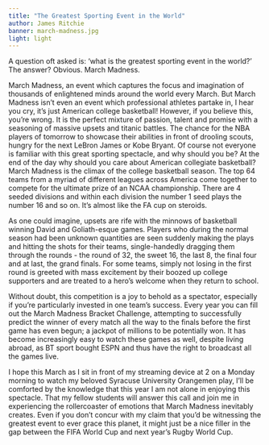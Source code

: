 ```yaml
---
title: "The Greatest Sporting Event in the World"
author: James Ritchie
banner: march-madness.jpg
light: light
---
```


A question oft asked is: ‘what is the greatest sporting event in the world?’ The answer? Obvious. March Madness.

March Madness, an event which captures the focus and imagination of thousands of enlightened minds around the world every March. But March Madness isn’t even an event which professional athletes partake in, I hear you cry, it’s just American college basketball! However, if you believe this, you’re wrong. It is the perfect mixture of passion, talent and promise with a seasoning of massive upsets and titanic battles. The chance for the NBA players of tomorrow to showcase their abilities in front of drooling scouts, hungry for the next LeBron James or Kobe Bryant.
Of course not everyone is familiar with this great sporting spectacle, and why should you be? At the end of the day why should you care about American collegiate basketball? March Madness is the climax of the college basketball season. The top 64 teams from a myriad of different leagues across America come together to compete for the ultimate prize of an NCAA championship. There are 4 seeded divisions and within each division the number 1 seed plays the number 16 and so on. It’s almost like the FA cup on steroids.

As one could imagine, upsets are rife with the minnows of basketball winning David and Goliath-esque games. Players who during the normal season had been unknown quantities are seen suddenly making the plays and hitting the shots for their teams, single-handedly dragging them through the rounds - the round of 32, the sweet 16, the last 8, the final four and at last, the grand finals. For some teams, simply not losing in the first round is greeted with mass excitement by their boozed up college supporters and are treated to a hero’s welcome when they return to school.

Without doubt, this competition is a joy to behold as a spectator, especially if you’re particularly invested in one team’s success. Every year you can fill out the March Madness Bracket Challenge, attempting to successfully predict the winner of every match all the way to the finals before the first game has even begun; a jackpot of millions to be potentially won. It has become increasingly easy to watch these games as well, despite living abroad, as BT sport bought ESPN and thus have the right to broadcast all the games live.

I hope this March as I sit in front of my streaming device at 2 on a Monday morning to watch my beloved Syracuse University Orangemen play, I’ll be comforted by the knowledge that this year I am not alone in enjoying this spectacle. That my fellow students will answer this call and join me in experiencing the rollercoaster of emotions that March Madness inevitably creates. Even if you don’t concur with my claim that you’d be witnessing the greatest event to ever grace this planet, it might just be a nice filler in the gap between the FIFA World Cup and next year’s Rugby World Cup.
